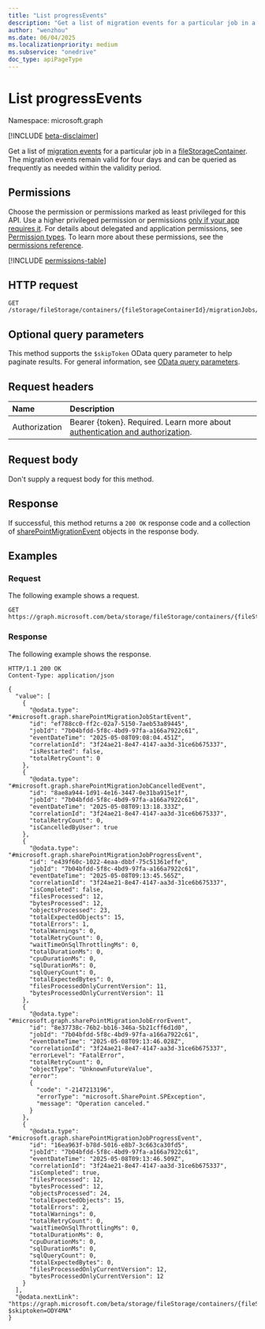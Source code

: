 ```yaml
---
title: "List progressEvents"
description: "Get a list of migration events for a particular job in a fileStorageContainer."
author: "wenzhou"
ms.date: 06/04/2025
ms.localizationpriority: medium
ms.subservice: "onedrive"
doc_type: apiPageType
---
```


# List progressEvents

Namespace: microsoft.graph

[!INCLUDE [beta-disclaimer](../../includes/beta-disclaimer.md)]

Get a list of [migration events](../resources/sharepointmigrationevent.md) for a particular job in a [fileStorageContainer](../resources/filestoragecontainer.md). The migration events remain valid for four days and can be queried as frequently as needed within the validity period.

## Permissions

Choose the permission or permissions marked as least privileged for this API. Use a higher privileged permission or permissions [only if your app requires it](/graph/permissions-overview#best-practices-for-using-microsoft-graph-permissions). For details about delegated and application permissions, see [Permission types](/graph/permissions-overview#permission-types). To learn more about these permissions, see the [permissions reference](/graph/permissions-reference).

<!-- {
  "blockType": "permissions",
  "name": "filestoragecontainer-migrationjob-list-progressevents-permissions"
}
-->
[!INCLUDE [permissions-table](../includes/permissions/filestoragecontainer-migrationjob-list-progressevents-permissions.md)]

## HTTP request

<!-- {
  "blockType": "ignored"
}
-->
``` http
GET /storage/fileStorage/containers/{fileStorageContainerId}/migrationJobs/{migrationJobId}/progressEvents
```

## Optional query parameters

This method supports the `$skipToken` OData query parameter to help paginate results. For general information, see [OData query parameters](/graph/query-parameters).

## Request headers

|Name|Description|
|:---|:---|
|Authorization|Bearer {token}. Required. Learn more about [authentication and authorization](/graph/auth/auth-concepts).|

## Request body

Don't supply a request body for this method.

## Response

If successful, this method returns a `200 OK` response code and a collection of [sharePointMigrationEvent](../resources/sharepointmigrationevent.md) objects in the response body.

## Examples

### Request

The following example shows a request.
<!-- {
  "blockType": "request",
  "name": "list_progressevents"
}
-->
``` http
GET https://graph.microsoft.com/beta/storage/fileStorage/containers/{fileStorageContainerId}/migrationJobs/{migrationJobId}/progressEvents
```

### Response

The following example shows the response.
<!-- {
  "blockType": "response",
  "truncated": true,
  "@odata.type": "microsoft.graph.sharePointMigrationEvent"
}
-->
``` http
HTTP/1.1 200 OK
Content-Type: application/json

{
  "value": [
    {
      "@odata.type": "#microsoft.graph.sharePointMigrationJobStartEvent",
      "id": "ef788cc0-ff2c-02a7-5150-7aeb53a89445",
      "jobId": "7b04bfdd-5f8c-4bd9-97fa-a166a7922c61",
      "eventDateTime": "2025-05-08T09:08:04.451Z",
      "correlationId": "3f24ae21-8e47-4147-aa3d-31ce6b675337",
      "isRestarted": false,
      "totalRetryCount": 0
    },
    {
      "@odata.type": "#microsoft.graph.sharePointMigrationJobCancelledEvent",
      "id": "8ae8a944-1d91-4e16-3447-0e31ba915e1f",
      "jobId": "7b04bfdd-5f8c-4bd9-97fa-a166a7922c61",
      "eventDateTime": "2025-05-08T09:13:18.333Z",
      "correlationId": "3f24ae21-8e47-4147-aa3d-31ce6b675337",
      "totalRetryCount": 0,
      "isCancelledByUser": true
    },
    {
      "@odata.type": "#microsoft.graph.sharePointMigrationJobProgressEvent",
      "id": "e439f60c-1022-4eaa-dbbf-75c51361effe",
      "jobId": "7b04bfdd-5f8c-4bd9-97fa-a166a7922c61",
      "eventDateTime": "2025-05-08T09:13:45.565Z",
      "correlationId": "3f24ae21-8e47-4147-aa3d-31ce6b675337",
      "isCompleted": false,
      "filesProcessed": 12,
      "bytesProcessed": 12,
      "objectsProcessed": 23,
      "totalExpectedObjects": 15,
      "totalErrors": 1,
      "totalWarnings": 0,
      "totalRetryCount": 0,
      "waitTimeOnSqlThrottlingMs": 0,
      "totalDurationMs": 0,
      "cpuDurationMs": 0,
      "sqlDurationMs": 0,
      "sqlQueryCount": 0,
      "totalExpectedBytes": 0,
      "filesProcessedOnlyCurrentVersion": 11,
      "bytesProcessedOnlyCurrentVersion": 11
    },
    {
      "@odata.type": "#microsoft.graph.sharePointMigrationJobErrorEvent",
      "id": "8e37738c-76b2-bb16-346a-5b21cff6d1d0",
      "jobId": "7b04bfdd-5f8c-4bd9-97fa-a166a7922c61",
      "eventDateTime": "2025-05-08T09:13:46.028Z",
      "correlationId": "3f24ae21-8e47-4147-aa3d-31ce6b675337",
      "errorLevel": "FatalError",
      "totalRetryCount": 0,
      "objectType": "UnknownFutureValue",
      "error": 
      {
        "code": "-2147213196",
        "errorType": "microsoft.SharePoint.SPException",
        "message": "Operation canceled."
      }
    },
    {
      "@odata.type": "#microsoft.graph.sharePointMigrationJobProgressEvent",
      "id": "16ea963f-b78d-5016-e8b7-3c663ca30fd5",
      "jobId": "7b04bfdd-5f8c-4bd9-97fa-a166a7922c61",
      "eventDateTime": "2025-05-08T09:13:46.509Z",
      "correlationId": "3f24ae21-8e47-4147-aa3d-31ce6b675337",
      "isCompleted": true,
      "filesProcessed": 12,
      "bytesProcessed": 12,
      "objectsProcessed": 24,
      "totalExpectedObjects": 15,
      "totalErrors": 2,
      "totalWarnings": 0,
      "totalRetryCount": 0,
      "waitTimeOnSqlThrottlingMs": 0,
      "totalDurationMs": 0,
      "cpuDurationMs": 0,
      "sqlDurationMs": 0,
      "sqlQueryCount": 0,
      "totalExpectedBytes": 0,
      "filesProcessedOnlyCurrentVersion": 12,
      "bytesProcessedOnlyCurrentVersion": 12
    }
  ],
  "@odata.nextLink": "https://graph.microsoft.com/beta/storage/fileStorage/containers/{fileStorageContainerId}/migrationJobs/{migrationJobId}/progressEvents?$skiptoken=ODY4MA"
}
```

